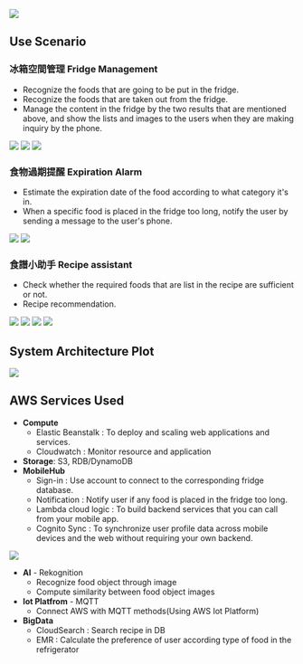 ![](http://i.imgur.com/6R4zdSz.png)

## Use Scenario
### 冰箱空間管理 Fridge Management
- Recognize the foods that are going to be put in the fridge.
- Recognize the foods that are taken out from the fridge.
- Manage the content in the fridge by the two results that are mentioned above, and show the lists and images to the users when they are making inquiry by the phone.

<img src="http://i.imgur.com/ppuhID9.png" style="diaplay:inline; max-width:30%;"></img>
<img src="http://i.imgur.com/9DkpqPx.png" style="diaplay:inline; max-width:30%;"></img>
<img src="http://i.imgur.com/vUeoXxF.png" style="diaplay:inline; max-width:30%;"></img>

### 食物過期提醒 Expiration Alarm
- Estimate the expiration date of the food according to what category it's in.
- When a specific food is placed in the fridge too long, notify the user by sending a message to the user's phone. 

<img src="http://i.imgur.com/wfhEBBF.png" style="diaplay:inline; max-width:30%;"></img>
<img src="http://i.imgur.com/6yZeGDL.png" style="diaplay:inline; max-width:30%;"></img>


### 食譜小助手 Recipe assistant
- Check whether the required foods that are list in the recipe are sufficient or not.
- Recipe recommendation.

<img src="http://i.imgur.com/bhb5FXj.png" style="diaplay:inline; max-width:30%;"></img>
<img src="http://i.imgur.com/yTFuoEV.png" style="diaplay:inline; max-width:30%;"></img>
<img src="http://i.imgur.com/JuETRqC.png" style="diaplay:inline; max-width:30%;"></img>
<img src="http://i.imgur.com/0aBshoy.png" style="diaplay:inline; max-width:30%;"></img>

## System Architecture Plot

![](https://i.imgur.com/tKNtdAo.png)


## AWS Services Used

- **Compute**
    - Elastic Beanstalk : To deploy and scaling web applications and services.
    - Cloudwatch : Monitor resource and application
- **Storage**: S3, RDB/DynamoDB
- **MobileHub**
    - Sign-in : Use account to connect to the corresponding fridge database.
    - Notification : Notify user if any food is placed in the fridge too long.
    - Lambda cloud logic : To build backend services that you can call from your mobile app.
    - Cognito Sync : To synchronize user profile data across mobile devices and the web without requiring your own backend.

![](https://i.imgur.com/d5vjMfN.png)

- **AI** - Rekognition
    - Recognize food object through image
    - Compute similarity between food object images
- **Iot Platfrom** - MQTT
    - Connect AWS with MQTT methods(Using AWS Iot Platform)
- **BigData**
    - CloudSearch : Search recipe in DB
    - EMR : Calculate the preference of user according type of food in the refrigerator
